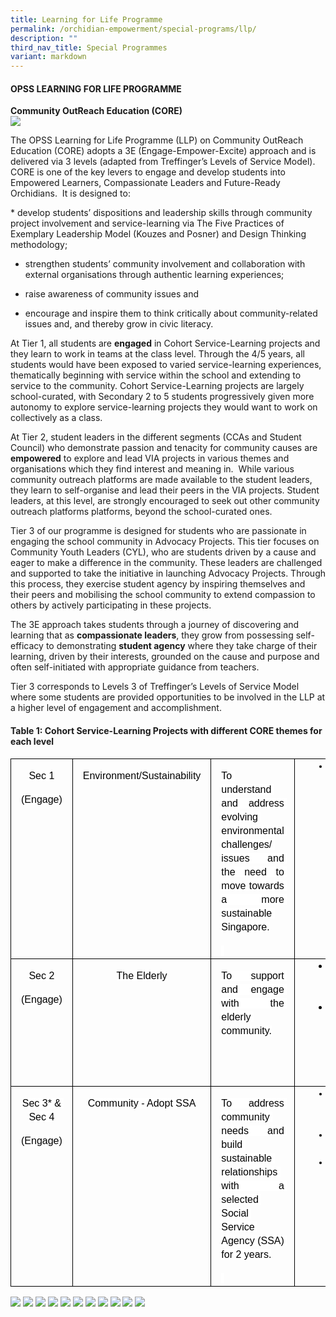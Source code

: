 ```yaml
---
title: Learning for Life Programme
permalink: /orchidian-empowerment/special-programs/llp/
description: ""
third_nav_title: Special Programmes
variant: markdown
---
```

<h4>OPSS LEARNING FOR LIFE PROGRAMME</h4>
<p><strong>Community OutReach Education (CORE)<br></strong>
<img src="/images/LLP/CORE.jpg">
	
</p><p>
The OPSS Learning for Life Programme (LLP) on Community OutReach Education (CORE) adopts a 3E (Engage-Empower-Excite) approach and is delivered via 3 levels (adapted from Treffinger’s Levels of Service Model). CORE is one of the key levers to engage and develop students into Empowered Learners, Compassionate Leaders and Future-Ready Orchidians.&nbsp; It is designed to:
</p>
*   develop students’ dispositions and leadership skills through community project involvement and service-learning via The Five Practices of Exemplary Leadership Model (Kouzes and Posner) and Design Thinking methodology;
    
*   strengthen students’ community involvement and collaboration with external organisations through authentic learning experiences;&nbsp;
    
*   raise awareness of community issues and&nbsp;
    
*   encourage and inspire them to think critically about community-related issues and, and thereby grow in civic literacy.
																					 
<p>At Tier 1, all students are <b>engaged</b> in Cohort Service-Learning projects and they learn to work in teams at the class level.  Through the 4/5 years, all students would have been exposed to varied service-learning experiences, thematically beginning with service within the school and extending to service to the community.  Cohort Service-Learning projects are largely school-curated, with Secondary 2 to 5 students progressively given more autonomy to explore service-learning projects they would want to work on collectively as a class. </p>
																					 
<p>At Tier 2, student leaders in the different segments (CCAs and Student Council) who demonstrate passion and tenacity for community causes are <b>empowered</b> to explore and lead VIA projects in various themes and organisations which they find interest and meaning in.&nbsp; While various community outreach platforms are made available to the student leaders, they learn to self-organise and lead their peers in the VIA projects. Student leaders, at this level, are strongly encouraged to seek out other community outreach platforms platforms, beyond the school-curated ones.</p>

<p>Tier 3 of our programme is designed for students who are passionate in engaging the school community in Advocacy Projects. This tier focuses on Community Youth Leaders (CYL), who are students driven by a cause and eager to make a difference in the community. These leaders are challenged and supported to take the initiative in launching Advocacy Projects. Through this process, they exercise student agency by inspiring themselves and their peers and mobilising the school community to extend compassion to others by actively participating in these projects.</p>
																					 
<p>The 3E approach takes students through a journey of discovering and learning that as <b>compassionate leaders</b>, they grow from possessing self-efficacy to demonstrating <b>student agency</b> where they take charge of their learning, driven by their interests, grounded on the cause and purpose and often self-initiated with appropriate guidance from teachers.</p>

<p>Tier 3 corresponds to Levels 3 of Treffinger’s Levels of Service Model where some students are provided opportunities to be involved in the LLP at a higher level of engagement and accomplishment.</p>

<h4>Table 1: Cohort Service-Learning Projects with different CORE themes for each level</h4>

<table style="border:none;border-collapse:collapse;"><colgroup><col width="112"><col width="109"><col width="204"><col width="171"></colgroup><tbody><tr style="height:195pt"><td style="border-left:solid #000000 0.9999974999999999pt;border-right:solid #000000 0.9999974999999999pt;border-bottom:solid #000000 0.9999974999999999pt;border-top:solid #000000 0.9999974999999999pt;vertical-align:top;padding:0pt 5pt 0pt 5pt;overflow:hidden;overflow-wrap:break-word;"><p style="line-height:1.38;margin-left: 7pt;margin-right: 7pt;text-align: center;margin-top:12pt;margin-bottom:0pt;" dir="ltr"><span style="font-size:12pt;font-family:Arial,sans-serif;color:#000000;background-color:#ffffff;font-weight:400;font-style:normal;font-variant:normal;text-decoration:none;vertical-align:baseline;white-space:pre;white-space:pre-wrap;">Sec 1</span></p><p style="line-height:1.38;margin-left: 7pt;margin-right: 7pt;text-align: center;margin-top:12pt;margin-bottom:0pt;" dir="ltr"><span style="font-size:12pt;font-family:Arial,sans-serif;color:#000000;background-color:#ffffff;font-weight:400;font-style:normal;font-variant:normal;text-decoration:none;vertical-align:baseline;white-space:pre;white-space:pre-wrap;">(Engage)</span></p></td><td style="border-left:solid #000000 0.9999974999999999pt;border-right:solid #000000 0.9999974999999999pt;border-bottom:solid #000000 0.9999974999999999pt;border-top:solid #000000 0.9999974999999999pt;vertical-align:top;padding:0pt 5pt 0pt 5pt;overflow:hidden;overflow-wrap:break-word;"><p style="line-height:1.38;margin-left: 7pt;margin-right: 7pt;text-align: center;margin-top:12pt;margin-bottom:0pt;" dir="ltr"><span style="font-size:12pt;font-family:Arial,sans-serif;color:#000000;background-color:#ffffff;font-weight:400;font-style:normal;font-variant:normal;text-decoration:none;vertical-align:baseline;white-space:pre;white-space:pre-wrap;">Environment/Sustainability</span></p></td><td style="border-left:solid #000000 0.9999974999999999pt;border-right:solid #000000 0.9999974999999999pt;border-bottom:solid #000000 0.9999974999999999pt;border-top:solid #000000 0.9999974999999999pt;vertical-align:top;padding:0pt 5pt 0pt 5pt;overflow:hidden;overflow-wrap:break-word;"><p style="line-height:1.38;margin-left: 7pt;margin-right: 7pt;text-align: justify;margin-top:12pt;margin-bottom:0pt;" dir="ltr"><span style="font-size:12pt;font-family:Arial,sans-serif;color:#000000;background-color:#ffffff;font-weight:400;font-style:normal;font-variant:normal;text-decoration:none;vertical-align:baseline;white-space:pre;white-space:pre-wrap;">To understand and address evolving environmental challenges/ issues and the need to move towards a more sustainable Singapore.</span></p><p style="line-height:1.38;margin-left: 7pt;margin-right: 7pt;text-align: justify;margin-top:12pt;margin-bottom:0pt;" dir="ltr"><span style="font-size:12pt;font-family:Arial,sans-serif;color:#000000;background-color:#ffffff;font-weight:400;font-style:normal;font-variant:normal;text-decoration:none;vertical-align:baseline;white-space:pre;white-space:pre-wrap;">&nbsp;</span></p></td><td style="border-left:solid #000000 0.9999974999999999pt;border-right:solid #000000 0.9999974999999999pt;border-bottom:solid #000000 0.9999974999999999pt;border-top:solid #000000 0.9999974999999999pt;vertical-align:top;padding:0pt 5pt 0pt 5pt;overflow:hidden;overflow-wrap:break-word;"><ul style="margin-top:0;margin-bottom:0;padding-inline-start:48px;"><li aria-level="1" style="list-style-type:disc;font-size:11pt;font-family:Calibri,sans-serif;color:#000000;background-color:transparent;font-weight:400;font-style:normal;font-variant:normal;text-decoration:none;vertical-align:baseline;white-space:pre;" dir="ltr"><p role="presentation" style="line-height:1.38;margin-right: 7pt;margin-top:0pt;margin-bottom:0pt;" dir="ltr"><span style="font-size:6.999999999999999pt;font-family:'Times New Roman',serif;color:#000000;background-color:#ffffff;font-weight:400;font-style:normal;font-variant:normal;text-decoration:none;vertical-align:baseline;white-space:pre;white-space:pre-wrap;">&nbsp; </span><span style="font-size:12pt;font-family:Arial,sans-serif;color:#000000;background-color:#ffffff;font-weight:400;font-style:normal;font-variant:normal;text-decoration:none;vertical-align:baseline;white-space:pre;white-space:pre-wrap;">Basic Leadership Skills(Student Leadership Practices)</span></p></li></ul></td></tr><tr style="height:153pt"><td style="border-left:solid #000000 0.9999974999999999pt;border-right:solid #000000 0.9999974999999999pt;border-bottom:solid #000000 0.9999974999999999pt;border-top:solid #000000 0.9999974999999999pt;vertical-align:top;padding:0pt 5pt 0pt 5pt;overflow:hidden;overflow-wrap:break-word;"><p style="line-height:1.38;margin-left: 7pt;margin-right: 7pt;text-align: center;margin-top:12pt;margin-bottom:0pt;" dir="ltr"><span style="font-size:12pt;font-family:Arial,sans-serif;color:#000000;background-color:#ffffff;font-weight:400;font-style:normal;font-variant:normal;text-decoration:none;vertical-align:baseline;white-space:pre;white-space:pre-wrap;">Sec 2</span></p><p style="line-height:1.38;margin-left: 7pt;margin-right: 7pt;text-align: center;margin-top:12pt;margin-bottom:0pt;" dir="ltr"><span style="font-size:12pt;font-family:Arial,sans-serif;color:#000000;background-color:#ffffff;font-weight:400;font-style:normal;font-variant:normal;text-decoration:none;vertical-align:baseline;white-space:pre;white-space:pre-wrap;">(Engage)</span></p></td><td style="border-left:solid #000000 0.9999974999999999pt;border-right:solid #000000 0.9999974999999999pt;border-bottom:solid #000000 0.9999974999999999pt;border-top:solid #000000 0.9999974999999999pt;vertical-align:top;padding:0pt 5pt 0pt 5pt;overflow:hidden;overflow-wrap:break-word;"><p style="line-height:1.38;margin-left: 7pt;margin-right: 7pt;text-align: center;margin-top:12pt;margin-bottom:0pt;" dir="ltr"><span style="font-size:12pt;font-family:Arial,sans-serif;color:#000000;background-color:#ffffff;font-weight:400;font-style:normal;font-variant:normal;text-decoration:none;vertical-align:baseline;white-space:pre;white-space:pre-wrap;">The Elderly</span></p></td><td style="border-left:solid #000000 0.9999974999999999pt;border-right:solid #000000 0.9999974999999999pt;border-bottom:solid #000000 0.9999974999999999pt;border-top:solid #000000 0.9999974999999999pt;vertical-align:top;padding:0pt 5pt 0pt 5pt;overflow:hidden;overflow-wrap:break-word;"><p style="line-height:1.38;margin-left: 7pt;margin-right: 7pt;text-align: justify;margin-top:12pt;margin-bottom:0pt;" dir="ltr"><span style="font-size:12pt;font-family:Arial,sans-serif;color:#000000;background-color:#ffffff;font-weight:400;font-style:normal;font-variant:normal;text-decoration:none;vertical-align:baseline;white-space:pre;white-space:pre-wrap;">To support and engage with the elderly community.</span></p></td><td style="border-left:solid #000000 0.9999974999999999pt;border-right:solid #000000 0.9999974999999999pt;border-bottom:solid #000000 0.9999974999999999pt;border-top:solid #000000 0.9999974999999999pt;vertical-align:top;padding:0pt 5pt 0pt 5pt;overflow:hidden;overflow-wrap:break-word;"><ul style="margin-top:0;margin-bottom:0;padding-inline-start:48px;"><li aria-level="1" style="list-style-type:disc;font-size:12pt;font-family:Arial,sans-serif;color:#000000;background-color:transparent;font-weight:400;font-style:normal;font-variant:normal;text-decoration:none;vertical-align:baseline;white-space:pre;" dir="ltr"><p role="presentation" style="line-height:1.38;margin-right: 7pt;text-align: justify;margin-top:0pt;margin-bottom:0pt;" dir="ltr"><span style="font-size:12pt;font-family:Arial,sans-serif;color:#000000;background-color:#ffffff;font-weight:400;font-style:normal;font-variant:normal;text-decoration:none;vertical-align:baseline;white-space:pre;white-space:pre-wrap;">Student Leadership Practices</span></p></li><li aria-level="1" style="list-style-type:disc;font-size:12pt;font-family:Arial,sans-serif;color:#000000;background-color:transparent;font-weight:400;font-style:normal;font-variant:normal;text-decoration:none;vertical-align:baseline;white-space:pre;" dir="ltr"><p role="presentation" style="line-height:1.38;margin-right: 7pt;text-align: justify;margin-top:0pt;margin-bottom:0pt;" dir="ltr"><span style="font-size:12pt;font-family:Arial,sans-serif;color:#000000;background-color:#ffffff;font-weight:400;font-style:normal;font-variant:normal;text-decoration:none;vertical-align:baseline;white-space:pre;white-space:pre-wrap;">Design Thinking and Service Methodology</span></p></li></ul></td></tr><tr style="height:195pt"><td style="border-left:solid #000000 0.9999974999999999pt;border-right:solid #000000 0.9999974999999999pt;border-bottom:solid #000000 0.9999974999999999pt;border-top:solid #000000 0.9999974999999999pt;vertical-align:top;padding:0pt 5pt 0pt 5pt;overflow:hidden;overflow-wrap:break-word;"><p style="line-height:1.38;margin-left: 7pt;margin-right: 7pt;text-align: center;margin-top:12pt;margin-bottom:0pt;" dir="ltr"><span style="font-size:12pt;font-family:Arial,sans-serif;color:#000000;background-color:#ffffff;font-weight:400;font-style:normal;font-variant:normal;text-decoration:none;vertical-align:baseline;white-space:pre;white-space:pre-wrap;">Sec 3* &amp; Sec 4</span></p><p style="line-height:1.38;margin-left: 7pt;margin-right: 7pt;text-align: center;margin-top:12pt;margin-bottom:0pt;" dir="ltr"><span style="font-size:12pt;font-family:Arial,sans-serif;color:#000000;background-color:#ffffff;font-weight:400;font-style:normal;font-variant:normal;text-decoration:none;vertical-align:baseline;white-space:pre;white-space:pre-wrap;">(Engage)</span></p></td><td style="border-left:solid #000000 0.9999974999999999pt;border-right:solid #000000 0.9999974999999999pt;border-bottom:solid #000000 0.9999974999999999pt;border-top:solid #000000 0.9999974999999999pt;vertical-align:top;padding:0pt 5pt 0pt 5pt;overflow:hidden;overflow-wrap:break-word;"><p style="line-height:1.38;margin-left: 7pt;margin-right: 7pt;text-align: center;margin-top:12pt;margin-bottom:0pt;" dir="ltr"><span style="font-size:12pt;font-family:Arial,sans-serif;color:#000000;background-color:#ffffff;font-weight:400;font-style:normal;font-variant:normal;text-decoration:none;vertical-align:baseline;white-space:pre;white-space:pre-wrap;">Community - Adopt SSA</span></p></td><td style="border-left:solid #000000 0.9999974999999999pt;border-right:solid #000000 0.9999974999999999pt;border-bottom:solid #000000 0.9999974999999999pt;border-top:solid #000000 0.9999974999999999pt;vertical-align:top;padding:0pt 5pt 0pt 5pt;overflow:hidden;overflow-wrap:break-word;"><p style="line-height:1.38;margin-left: 7pt;margin-right: 7pt;text-align: justify;margin-top:12pt;margin-bottom:0pt;" dir="ltr"><span style="font-size:12pt;font-family:Arial,sans-serif;color:#000000;background-color:#ffffff;font-weight:400;font-style:normal;font-variant:normal;text-decoration:none;vertical-align:baseline;white-space:pre;white-space:pre-wrap;">To address community needs and build sustainable relationships with a selected Social Service Agency (SSA) for 2 years.</span></p><p style="line-height:1.38;margin-left: 7pt;margin-right: 7pt;text-align: justify;margin-top:12pt;margin-bottom:0pt;" dir="ltr"><span style="font-size:12pt;font-family:Arial,sans-serif;color:#000000;background-color:#ffffff;font-weight:400;font-style:normal;font-variant:normal;text-decoration:none;vertical-align:baseline;white-space:pre;white-space:pre-wrap;">&nbsp;</span></p></td><td style="border-left:solid #000000 0.9999974999999999pt;border-right:solid #000000 0.9999974999999999pt;border-bottom:solid #000000 0.9999974999999999pt;border-top:solid #000000 0.9999974999999999pt;vertical-align:top;padding:0pt 5pt 0pt 5pt;overflow:hidden;overflow-wrap:break-word;"><ul style="margin-top:0;margin-bottom:0;padding-inline-start:48px;"><li aria-level="1" style="list-style-type:disc;font-size:11pt;font-family:Calibri,sans-serif;color:#000000;background-color:transparent;font-weight:400;font-style:normal;font-variant:normal;text-decoration:none;vertical-align:baseline;white-space:pre;" dir="ltr"><p role="presentation" style="line-height:1.38;margin-right: 7pt;text-align: justify;margin-top:0pt;margin-bottom:0pt;" dir="ltr"><span style="font-size:12pt;font-family:Arial,sans-serif;color:#000000;background-color:#ffffff;font-weight:400;font-style:normal;font-variant:normal;text-decoration:none;vertical-align:baseline;white-space:pre;white-space:pre-wrap;">Student Leadership Practices</span></p></li><li aria-level="1" style="list-style-type:disc;font-size:11pt;font-family:Calibri,sans-serif;color:#000000;background-color:transparent;font-weight:400;font-style:normal;font-variant:normal;text-decoration:none;vertical-align:baseline;white-space:pre;" dir="ltr"><p role="presentation" style="line-height:1.38;margin-right: 7pt;text-align: justify;margin-top:0pt;margin-bottom:0pt;" dir="ltr"><span style="font-size:12pt;font-family:Arial,sans-serif;color:#000000;background-color:#ffffff;font-weight:400;font-style:normal;font-variant:normal;text-decoration:none;vertical-align:baseline;white-space:pre;white-space:pre-wrap;">Project Management</span></p></li><li aria-level="1" style="list-style-type:disc;font-size:11pt;font-family:Calibri,sans-serif;color:#000000;background-color:transparent;font-weight:400;font-style:normal;font-variant:normal;text-decoration:none;vertical-align:baseline;white-space:pre;" dir="ltr"><p role="presentation" style="line-height:1.38;margin-right: 7pt;text-align: justify;margin-top:0pt;margin-bottom:0pt;" dir="ltr"><span style="font-size:12pt;font-family:Arial,sans-serif;color:#000000;background-color:#ffffff;font-weight:400;font-style:normal;font-variant:normal;text-decoration:none;vertical-align:baseline;white-space:pre;white-space:pre-wrap;">Team Building and Facilitation Skills</span></p></li></ul></td></tr></tbody></table>

<img src="/images/LLP/Tier_1_Sec_1.jpg">
<img src="/images/LLP/Tier_1_Sec_2.jpg">
<img src="/images/LLP/Tier_1_Sec_3.jpg">
<img src="/images/LLP/Tier_1_Sec_4.jpg">
<img src="/images/LLP/OP25_Formation.jpg">
<img src="/images/LLP/Tier_1_Whole_School.jpg">
<img src="/images/LLP/NDP.jpg">
<img src="/images/LLP/CNY.jpg">
<img src="/images/LLP/Keep_Clean.jpg">
<img src="/images/LLP/Football.jpg">
<img src="/images/LLP/Councillors.jpg">